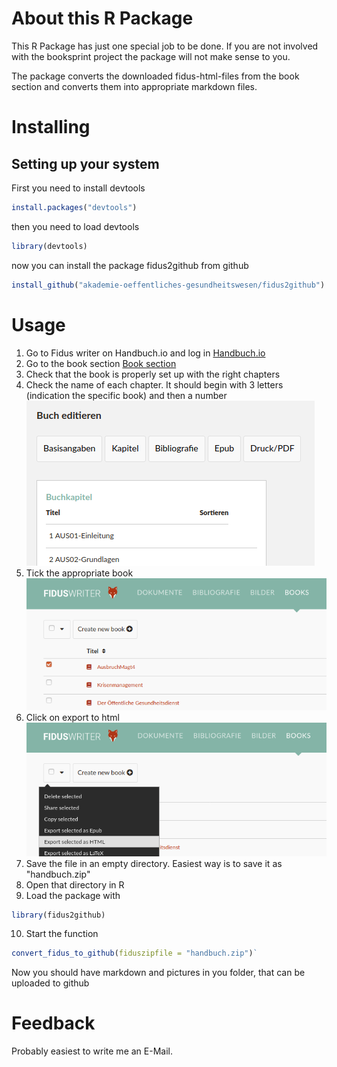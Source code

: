 # About this R Package
This R Package has just one special job to be done. If you are not involved with the booksprint project the package will not make sense to you.

The package converts the downloaded fidus-html-files from the book section and converts them into appropriate markdown files.

# Installing
## Setting up your system
First you need to install devtools
```r
install.packages("devtools")
```
then you need to load devtools
```r
library(devtools)
```
now you can install the package fidus2github from github
```r
install_github("akademie-oeffentliches-gesundheitswesen/fidus2github")
```

# Usage
1. Go to Fidus writer on Handbuch.io and log in [Handbuch.io](https://handbuch.io/)
2. Go to the book section [Book section ](https://handbuch.io/book/)
3. Check that the book is properly set up with the right chapters
4. Check the name of each chapter. It should begin with 3 letters (indication the specific book) and then a number
![](man/correct_name.png)
5. Tick the appropriate book
![](man/tick_book.png)
6. Click on export to html
![](man/choose_export_selected_as_html.png)
7. Save the file in an empty directory. Easiest way is to save it as "handbuch.zip"
8. Open that directory in R
9. Load the package with 
```r
library(fidus2github)
```
10. Start the function 
```r
convert_fidus_to_github(fiduszipfile = "handbuch.zip")`
```

Now you should have markdown and pictures in you folder, that can be uploaded to github

# Feedback
Probably easiest to write me an E-Mail.
